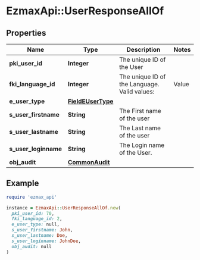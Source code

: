 # EzmaxApi::UserResponseAllOf

## Properties

| Name | Type | Description | Notes |
| ---- | ---- | ----------- | ----- |
| **pki_user_id** | **Integer** | The unique ID of the User |  |
| **fki_language_id** | **Integer** | The unique ID of the Language.  Valid values:  |Value|Description| |-|-| |1|French| |2|English| |  |
| **e_user_type** | [**FieldEUserType**](FieldEUserType.md) |  |  |
| **s_user_firstname** | **String** | The First name of the user |  |
| **s_user_lastname** | **String** | The Last name of the user |  |
| **s_user_loginname** | **String** | The Login name of the User. |  |
| **obj_audit** | [**CommonAudit**](CommonAudit.md) |  |  |

## Example

```ruby
require 'ezmax_api'

instance = EzmaxApi::UserResponseAllOf.new(
  pki_user_id: 70,
  fki_language_id: 2,
  e_user_type: null,
  s_user_firstname: John,
  s_user_lastname: Doe,
  s_user_loginname: JohnDoe,
  obj_audit: null
)
```

